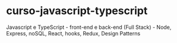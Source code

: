 # curso-javascript-typescript
Javascript e TypeScript - front-end e back-end (Full Stack) - Node, Express, noSQL, React, hooks, Redux, Design Patterns
